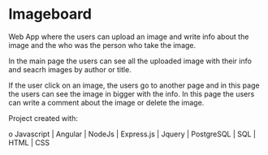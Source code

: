 # Imageboard
Web App where the users can upload an image and write info about the image and the who was the person who take the image.

In the main page the users can see all the uploaded image with their info and seacrh images by author or title.

If the user click on an image, the users go to another page and in this page the users can see the image in bigger with the info. In this page the users can write a comment about the image or delete the image.

Project created with:

  o	Javascript  | Angular | NodeJs | Express.js | Jquery | PostgreSQL | SQL | HTML | CSS
